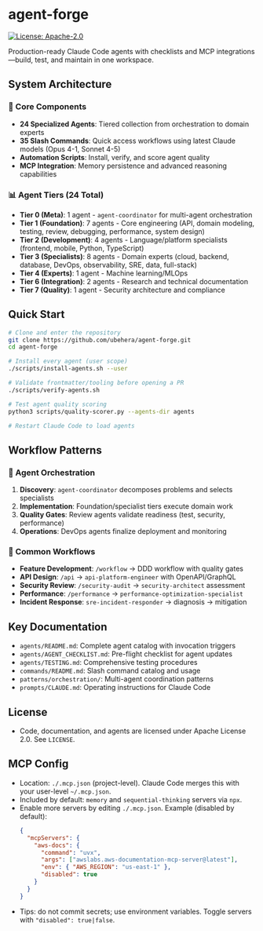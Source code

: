 # agent-forge

[![License: Apache-2.0](https://img.shields.io/badge/License-Apache_2.0-blue.svg)](http://www.apache.org/licenses/LICENSE-2.0)

Production-ready Claude Code agents with checklists and MCP integrations—build, test, and maintain in one workspace.

## System Architecture

### 🎯 Core Components
- **24 Specialized Agents**: Tiered collection from orchestration to domain experts
- **35 Slash Commands**: Quick access workflows using latest Claude models (Opus 4-1, Sonnet 4-5)
- **Automation Scripts**: Install, verify, and score agent quality
- **MCP Integration**: Memory persistence and advanced reasoning capabilities

### 📊 Agent Tiers (24 Total)
- **Tier 0 (Meta)**: 1 agent - `agent-coordinator` for multi-agent orchestration
- **Tier 1 (Foundation)**: 7 agents - Core engineering (API, domain modeling, testing, review, debugging, performance, system design)
- **Tier 2 (Development)**: 4 agents - Language/platform specialists (frontend, mobile, Python, TypeScript)
- **Tier 3 (Specialists)**: 8 agents - Domain experts (cloud, backend, database, DevOps, observability, SRE, data, full-stack)
- **Tier 4 (Experts)**: 1 agent - Machine learning/MLOps
- **Tier 6 (Integration)**: 2 agents - Research and technical documentation
- **Tier 7 (Quality)**: 1 agent - Security architecture and compliance

## Quick Start
```bash
# Clone and enter the repository
git clone https://github.com/ubehera/agent-forge.git
cd agent-forge

# Install every agent (user scope)
./scripts/install-agents.sh --user

# Validate frontmatter/tooling before opening a PR
./scripts/verify-agents.sh

# Test agent quality scoring
python3 scripts/quality-scorer.py --agents-dir agents

# Restart Claude Code to load agents
```

## Workflow Patterns

### 🔄 Agent Orchestration
1. **Discovery**: `agent-coordinator` decomposes problems and selects specialists
2. **Implementation**: Foundation/specialist tiers execute domain work
3. **Quality Gates**: Review agents validate readiness (test, security, performance)
4. **Operations**: DevOps agents finalize deployment and monitoring

### 🎯 Common Workflows
- **Feature Development**: `/workflow` → DDD workflow with quality gates
- **API Design**: `/api` → `api-platform-engineer` with OpenAPI/GraphQL
- **Security Review**: `/security-audit` → `security-architect` assessment
- **Performance**: `/performance` → `performance-optimization-specialist`
- **Incident Response**: `sre-incident-responder` → diagnosis → mitigation

## Key Documentation
- `agents/README.md`: Complete agent catalog with invocation triggers
- `agents/AGENT_CHECKLIST.md`: Pre-flight checklist for agent updates
- `agents/TESTING.md`: Comprehensive testing procedures
- `commands/README.md`: Slash command catalog and usage
- `patterns/orchestration/`: Multi-agent coordination patterns
- `prompts/CLAUDE.md`: Operating instructions for Claude Code

## License
- Code, documentation, and agents are licensed under Apache License 2.0. See `LICENSE`.

## MCP Config
- Location: `./.mcp.json` (project-level). Claude Code merges this with your user-level `~/.mcp.json`.
- Included by default: `memory` and `sequential-thinking` servers via `npx`.
- Enable more servers by editing `./.mcp.json`. Example (disabled by default):
  ```json
  {
    "mcpServers": {
      "aws-docs": {
        "command": "uvx",
        "args": ["awslabs.aws-documentation-mcp-server@latest"],
        "env": { "AWS_REGION": "us-east-1" },
        "disabled": true
      }
    }
  }
  ```
- Tips: do not commit secrets; use environment variables. Toggle servers with `"disabled": true|false`.
